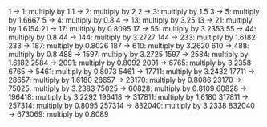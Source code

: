 1 → 1: multiply by 1
1 → 2: multiply by 2
2 → 3: multiply by 1.5
3 → 5: multiply by 1.6667
5 → 4: multiply by 0.8
4 → 13: multiply by 3.25
13 → 21: multiply by 1.6154
21 → 17: multiply by 0.8095
17 → 55: multiply by 3.2353
55 → 44: multiply by 0.8
44 → 144: multiply by 3.2727
144 → 233: multiply by 1.6182
233 → 187: multiply by 0.8026
187 → 610: multiply by 3.2620
610 → 488: multiply by 0.8
488 → 1597: multiply by 3.2725
1597 → 2584: multiply by 1.6182
2584 → 2091: multiply by 0.8092
2091 → 6765: multiply by 3.2358
6765 → 5461: multiply by 0.8073
5461 → 17711: multiply by 3.2432
17711 → 28657: multiply by 1.6180
28657 → 23170: multiply by 0.8086
23170 → 75025: multiply by 3.2383
75025 → 60828: multiply by 0.8109
60828 → 196418: multiply by 3.2292
196418 → 317811: multiply by 1.6180
317811 → 257314: multiply by 0.8095
257314 → 832040: multiply by 3.2338
832040 → 673069: multiply by 0.8089
